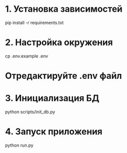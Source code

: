 # 1. Установка зависимостей
pip install -r requirements.txt

# 2. Настройка окружения
cp .env.example .env
# Отредактируйте .env файл

# 3. Инициализация БД
python scripts/init_db.py

# 4. Запуск приложения
python run.py